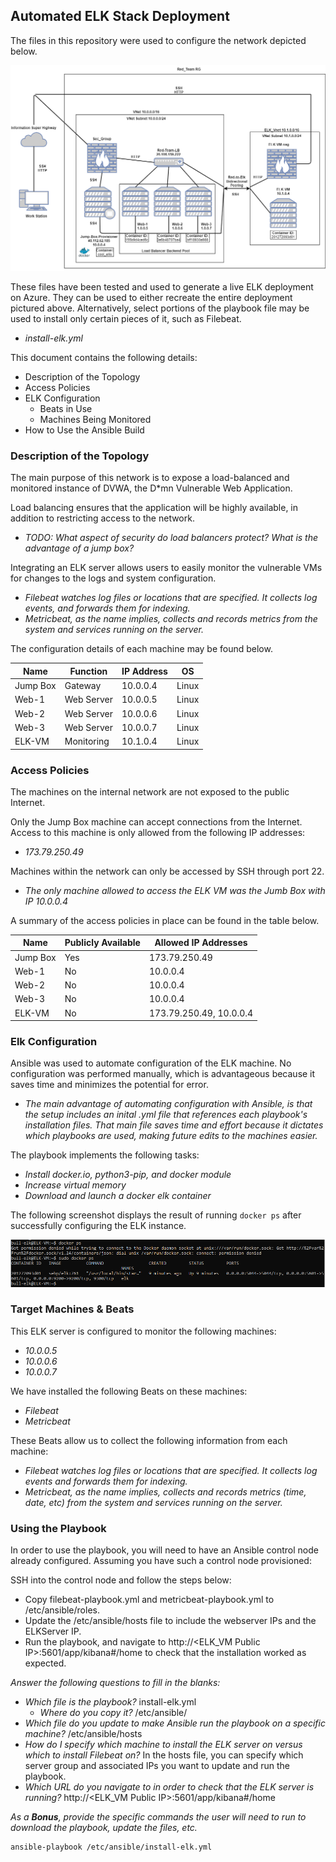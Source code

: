## Automated ELK Stack Deployment

The files in this repository were used to configure the network depicted below.

![](diagrams/Cloud_Network.png)

These files have been tested and used to generate a live ELK deployment on Azure. They can be used to either recreate the entire deployment pictured above. Alternatively, select portions of the playbook file may be used to install only certain pieces of it, such as Filebeat.

  - _install-elk.yml_

This document contains the following details:
- Description of the Topology
- Access Policies
- ELK Configuration
  - Beats in Use
  - Machines Being Monitored
- How to Use the Ansible Build


### Description of the Topology

The main purpose of this network is to expose a load-balanced and monitored instance of DVWA, the D*mn Vulnerable Web Application.

Load balancing ensures that the application will be highly available, in addition to restricting access to the network.
- _TODO: What aspect of security do load balancers protect? What is the advantage of a jump box?_

Integrating an ELK server allows users to easily monitor the vulnerable VMs for changes to the logs and system configuration.
- _Filebeat watches log files or locations that are specified. It collects log events, and forwards them for indexing._
- _Metricbeat, as the name implies, collects and records metrics from the system and services running on the server._

The configuration details of each machine may be found below.

| Name     | Function   | IP Address | OS    |
|----------|------------|------------|-------|
| Jump Box | Gateway    | 10.0.0.4   | Linux |
| Web-1    | Web Server | 10.0.0.5   | Linux |
| Web-2    | Web Server | 10.0.0.6   | Linux |
| Web-3    | Web Server | 10.0.0.7   | Linux |
| ELK-VM   | Monitoring | 10.1.0.4   | Linux |

### Access Policies

The machines on the internal network are not exposed to the public Internet. 

Only the Jump Box machine can accept connections from the Internet. Access to this machine is only allowed from the following IP addresses:
- _173.79.250.49_

Machines within the network can only be accessed by SSH through port 22.
- _The only machine allowed to access the ELK VM was the Jumb Box with IP 10.0.0.4_

A summary of the access policies in place can be found in the table below.

| Name     | Publicly Available | Allowed IP Addresses    |
|----------|--------------------|-------------------------|
| Jump Box | Yes                | 173.79.250.49           |
| Web-1    | No                 | 10.0.0.4                |
| Web-2    | No                 | 10.0.0.4                |
| Web-3    | No                 | 10.0.0.4                |
| ELK-VM   | No                 | 173.79.250.49, 10.0.0.4 |

### Elk Configuration

Ansible was used to automate configuration of the ELK machine. No configuration was performed manually, which is advantageous because it saves time and minimizes the potential for error.
- _The main advantage of automating configuration with Ansible, is that the setup includes an inital .yml file that references each playbook's installation files. That main file saves time and effort because it dictates which playbooks are used, making future edits to the machines easier._

The playbook implements the following tasks:
- _Install docker.io, python3-pip, and docker module_
- _Increase virtual memory_
- _Download and launch a docker elk container_

The following screenshot displays the result of running `docker ps` after successfully configuring the ELK instance.

![](diagrams/docker_ps.png)

### Target Machines & Beats
This ELK server is configured to monitor the following machines:
- _10.0.0.5_
- _10.0.0.6_
- _10.0.0.7_

We have installed the following Beats on these machines:
- _Filebeat_
- _Metricbeat_

These Beats allow us to collect the following information from each machine:
- _Filebeat watches log files or locations that are specified. It collects log events and forwards them for indexing._
- _Metricbeat, as the name implies, collects and records metrics (time, date, etc) from the system and services running on the server._

### Using the Playbook
In order to use the playbook, you will need to have an Ansible control node already configured. Assuming you have such a control node provisioned: 

SSH into the control node and follow the steps below:
- Copy filebeat-playbook.yml and metricbeat-playbook.yml to /etc/ansible/roles.
- Update the /etc/ansible/hosts file to include the webserver IPs and the ELKServer IP.
- Run the playbook, and navigate to http://<ELK_VM Public IP>:5601/app/kibana#/home to check that the installation worked as expected.

_Answer the following questions to fill in the blanks:_
- _Which file is the playbook?_  install-elk.yml
	- _Where do you copy it?_ /etc/ansible/
- _Which file do you update to make Ansible run the playbook on a specific machine?_ /etc/ansible/hosts
- _How do I specify which machine to install the ELK server on versus which to install Filebeat on?_ In the hosts file, you can specify which server group and associated IPs you want to update and run the playbook.
- _Which URL do you navigate to in order to check that the ELK server is running?_ http://<ELK_VM Public IP>:5601/app/kibana#/home

_As a **Bonus**, provide the specific commands the user will need to run to download the playbook, update the files, etc._

	ansible-playbook /etc/ansible/install-elk.yml